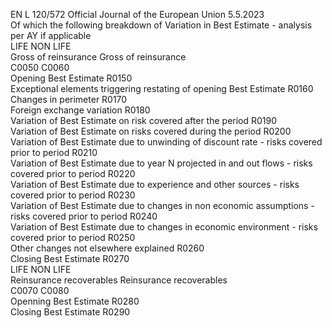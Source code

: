 EN  L 120/572 Official Journal of the European Union 5.5.2023  
Of which the following breakdown of Variation in Best Estimate - analysis per AY if applicable  
LIFE  NON LIFE  
Gross of 
reinsurance  Gross of 
reinsurance  
C0050  C0060  
Opening Best Estimate  R0150  
Exceptional elements triggering restating of opening Best Estimate  R0160  
Changes in perimeter  R0170  
Foreign exchange variation  R0180  
Variation of Best Estimate on risk covered after the period  R0190  
Variation of Best Estimate on risks covered during the period  R0200  
Variation of Best Estimate due to unwinding of discount rate - risks 
covered prior to period  R0210  
Variation of Best Estimate due to year N projected in and out flows - 
risks covered prior to period  R0220  
Variation of Best Estimate due to experience and other sources - risks 
covered prior to period  R0230  
Variation of Best Estimate due to changes in non economic 
assumptions - risks covered prior to period  R0240  
Variation of Best Estimate due to changes in economic environment - 
risks covered prior to period  R0250  
Other changes not elsewhere explained  R0260  
Closing Best Estimate  R0270  
LIFE  NON LIFE  
Reinsurance 
recoverables  Reinsurance 
recoverables  
C0070  C0080  
Openning Best Estimate  R0280  
Closing Best Estimate  R0290